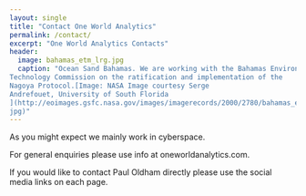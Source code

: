 ```yaml
---
layout: single
title: "Contact One World Analytics"
permalink: /contact/
excerpt: "One World Analytics Contacts"
header:
  image: bahamas_etm_lrg.jpg
  caption: "Ocean Sand Bahamas. We are working with the Bahamas Environment, Science and
Technology Commission on the ratification and implementation of the
Nagoya Protocol.[Image: NASA Image courtesy Serge
Andrefouet, University of South Florida
](http://eoimages.gsfc.nasa.gov/images/imagerecords/2000/2780/bahamas_etm_lrg.
jpg)"
---
```


As you might expect we mainly work in cyberspace.

For general enquiries please use info at oneworldanalytics.com.

If you would like to contact Paul Oldham directly please use the social media
links on each page.